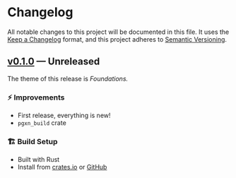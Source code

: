 # Changelog

All notable changes to this project will be documented in this file. It uses the
[Keep a Changelog] format, and this project adheres to [Semantic Versioning].

  [Keep a Changelog]: https://keepachangelog.com/en/1.1.0/
  [Semantic Versioning]: https://semver.org/spec/v2.0.0.html
    "Semantic Versioning 2.0.0"

## [v0.1.0] — Unreleased

The theme of this release is *Foundations.*

### ⚡ Improvements

*   First release, everything is new!
*   `pgxn_build` crate

### 🏗️ Build Setup

*   Built with Rust
*   Install from [crates.io] or [GitHub]

  [v0.1.0]: https://github.com/pgxn/meta/compare/258a0e4...v0.1.0
  [crates.io]: https://crates.io/crates/pgxn_meta
  [GitHub]: https://github.com/pgxn/meta/releases
